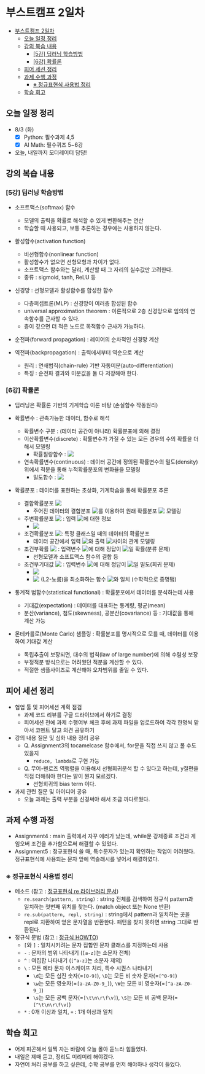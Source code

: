 # 부스트캠프 2일차

- [부스트캠프 2일차](#부스트캠프-2일차)
  - [오늘 일정 정리](#오늘-일정-정리)
  - [강의 복습 내용](#강의-복습-내용)
    - [[5강] 딥러닝 학습방법](#5강-딥러닝-학습방법)
    - [[6강] 확률론](#6강-확률론)
  - [피어 세션 정리](#피어-세션-정리)
  - [과제 수행 과정](#과제-수행-과정)
    - [※ 정규표현식 사용법 정리](#-정규표현식-사용법-정리)
  - [학습 회고](#학습-회고)

## 오늘 일정 정리

* 8/3 (화)
  - [x] Python: 필수과제 4,5
  - [x] AI Math: 필수퀴즈 5~6강
* 오늘, 내일까지 모더레이터 담당!

## 강의 복습 내용

### [5강] 딥러닝 학습방법

* 소프트맥스(softmax) 함수
  * 모델의 출력을 확률로 해석할 수 있게 변환해주는 연산
  * 학습할 때 사용되고, 보통 추론하는 경우에는 사용하지 않는다.

* 활성함수(activation function)
  * 비선형함수(nonlinear function)
  * 활성함수가 없으면 선형모형과 차이가 없다.
  * 소프트맥스 함수와는 달리, 계산할 때 그 자리의 실수값만 고려한다.
  * 종류 : sigmoid, tanh, ReLU 등

* 신경망 : 선형모델과 활성함수를 합성한 함수
  * 다층퍼셉트론(MLP) : 신경망이 여러층 합성된 함수
  * universal approximation theorem : 이론적으로 2층 신경망으로 임의의 연속함수를 근사할 수 있다.
  * 층이 깊으면 더 적은 노드로 목적함수 근사가 가능하다.

* 순전파(forward propagation) : 레이어의 순차적인 신경망 계산
* 역전파(backpropagation) : 출력에서부터 역순으로 계산
  * 원리 : 연쇄법칙(chain-rule) 기반 자동미분(auto-differentiation)
  * 특징 : 순전파 결과와 미분값을 둘 다 저장해야 한다.

### [6강] 확률론

* 딥러닝은 확률론 기반의 기계학습 이론 바탕 (손실함수 작동원리)

* 확률변수 : 관측가능한 데이터, 함수로 해석
  * 확률변수 구분 : (데이터 공간이 아니라) 확률분포에 의해 결정
  * 이산확률변수(discrete) : 확률변수가 가질 수 있는 모든 경우의 수의 확률을 더해서 모델링
    * 확률질량함수 : <!-- $P(X \in A) = \sum_{x \in A} P(X=x)$ --> <img style="transform: translateY(0.1em); background: white;" src="https://render.githubusercontent.com/render/math?math=P(X%20%5Cin%20A)%20%3D%20%5Csum_%7Bx%20%5Cin%20A%7D%20P(X%3Dx)">
  * 연속확률변수(continuous) : 데이터 공간에 정의된 확률변수의 밀도(density) 위에서 적분을 통해 누적확률분포의 변화율을 모델링
    * 밀도함수 :  <!-- $P(X \in A) = \int_A P(x) dx$ --> <img style="transform: translateY(0.1em); background: white;" src="https://render.githubusercontent.com/render/math?math=P(X%20%5Cin%20A)%20%3D%20%5Cint_A%20P(x)%20dx">

* 확률분포 : 데이터를 표현하는 초상화, 기계학습을 통해 확률분포 추론
  * 결합확률분포 <!-- $P(x,y)$ --> <img style="transform: translateY(0.1em); background: white;" src="https://render.githubusercontent.com/render/math?math=P(x%2Cy)">
    * 주어진 데이터의 결합분포 <!-- $P(x,y)$ --> <img style="transform: translateY(0.1em); background: white;" src="https://render.githubusercontent.com/render/math?math=P(x%2Cy)">를 이용하여 원래 확률분포 <!-- $D$ --> <img style="transform: translateY(0.1em); background: white;" src="https://render.githubusercontent.com/render/math?math=D"> 모델링
  * 주변확률분포 <!-- $P(x)$ --> <img style="transform: translateY(0.1em); background: white;" src="https://render.githubusercontent.com/render/math?math=P(x)"> : 입력 <!-- $x$ --> <img style="transform: translateY(0.1em); background: white;" src="https://render.githubusercontent.com/render/math?math=x">에 대한 정보
    * <!-- $P(x) = \sum_y P(x, y)$ or $P(x) = \int_y P(x,y) dy$ --> <img style="transform: translateY(0.1em); background: white;" src="https://render.githubusercontent.com/render/math?math=P(x)%20%3D%20%5Csum_y%20P(x%2C%20y)%24%20or%20%24P(x)%20%3D%20%5Cint_y%20P(x%2Cy)%20dy">
  * 조건확률분포 <!-- $P(x|y)$ --> <img style="transform: translateY(0.1em); background: white;" src="https://render.githubusercontent.com/render/math?math=P(x%7Cy)">​ : 특정 클래스일 때의 데이터의 확률분포
    * 데이터 공간에서 입력 <!-- $x$ --> <img style="transform: translateY(0.1em); background: white;" src="https://render.githubusercontent.com/render/math?math=x">와 출력 <!-- $y$ --> <img style="transform: translateY(0.1em); background: white;" src="https://render.githubusercontent.com/render/math?math=y">​ 사이의 관계 모델링
  * 조건부확률 <!-- $P(y|x)$ --> <img style="transform: translateY(0.1em); background: white;" src="https://render.githubusercontent.com/render/math?math=P(y%7Cx)"> : 입력변수 <!-- $x$ --> <img style="transform: translateY(0.1em); background: white;" src="https://render.githubusercontent.com/render/math?math=x">​에 대해 정답이 <!-- $y$ --> <img style="transform: translateY(0.1em); background: white;" src="https://render.githubusercontent.com/render/math?math=y">​​​일 확률(분류 문제)
    * 선형모델과 소프트맥스 함수의 결합 등 
  * 조건부기대값 <!-- $E[y|x]$ --> <img style="transform: translateY(0.1em); background: white;" src="https://render.githubusercontent.com/render/math?math=E%5By%7Cx%5D"> : 입력변수 <!-- $x$ --> <img style="transform: translateY(0.1em); background: white;" src="https://render.githubusercontent.com/render/math?math=x">에 대해 정답이 <!-- $y$ --> <img style="transform: translateY(0.1em); background: white;" src="https://render.githubusercontent.com/render/math?math=y">​일 밀도(회귀 문제)
    * <!-- $E_{y \sim P(y|x)}[y|x] = \int_y y P(y|x) dy$ --> <img style="transform: translateY(0.1em); background: white;" src="https://render.githubusercontent.com/render/math?math=E_%7By%20%5Csim%20P(y%7Cx)%7D%5By%7Cx%5D%20%3D%20%5Cint_y%20y%20P(y%7Cx)%20dy">
    * <!-- $E||y - f(x)||_2$ --> <img style="transform: translateY(0.1em); background: white;" src="https://render.githubusercontent.com/render/math?math=E%7C%7Cy%20-%20f(x)%7C%7C_2"> (L2-노름)을 최소화하는 함수 <!-- $f(x)$ --> <img style="transform: translateY(0.1em); background: white;" src="https://render.githubusercontent.com/render/math?math=f(x)">와 일치 (수학적으로 증명됌)

* 통계적 범함수(statistical functional) : 확률분포에서 데이터를 분석하는데 사용
  * 기대값(expectation) : 데이터를 대표하는 통계량, 평균(mean)
  * 분산(variance), 첨도(skewness), 공분산(covariance) 등 : 기대값을 통해 계산 가능

* 몬테카를로(Monte Carlo) 샘플링 : 확률분포를 명시적으로 모를 때, 데이터를 이용하여 기대값 계산
  * 독립추출이 보장되면, 대수의 법칙(law of large number)에 의해 수렴성 보장
  * 부정적분 방식으로는 어려웠던 적분을 계산할 수 있다.
  * 적절한 샘플사이즈로 계산해야 오차범위를 줄일 수 있다.

## 피어 세션 정리

* 협업 툴 및 피어세션 계획 점검
  * 과제 코드 리뷰를 구글 드라이브에서 하기로 결정
  * 피어세션 전에 과제 수행여부 체크 후에 과제 파일을 업로드하여 각각 한명씩 맡아서 코멘트 달고 의견 공유하기
* 강의 내용 질문 및 심화 내용 정리 공유
  * Q. Assignment3의 tocamelcase 함수에서, for문을 직접 쓰지 않고 풀 수도 있을지
    * `reduce, lambda`로 구현 가능
  * Q. 무어-펜로즈 역행렬을 이용해서 선형회귀분석 할 수 있다고 하는데, y절편을 직접 더해줘야 한다는 말이 뭔지 모르겠다.
    * 선형회귀의 bias term 이다.
* 과제 관련 질문 및 아이디어 공유
  * 오늘 과제는 출력 부분을 신경써야 해서 조금 까다로웠다.

## 과제 수행 과정

* Assignment4 : main 출력에서 자꾸 에러가 났는데, while문 강제종료 조건과 게임오버 조건을 추가함으로써 해결할 수 있었다.
* Assignment5 : 정규표현식 쓸 때, 특수문자가 있는지 확인하는 작업이 어려웠다. 정규표현식에 사용되는 문자 앞에 역슬래시를 넣어서 해결하였다.

### ※ 정규표현식 사용법 정리

* 메소드 (참고 : [정규표현식 re 라이브러리 문서](https://docs.python.org/ko/3/library/re.html#module-contents))
  * `re.search(pattern, string)` : string 전체를 검색하여 정규식 pattern과 일치하는 첫번째 위치를 찾는다. (match object 또는 None 반환)
  * `re.sub(pattern, repl, string)` : string에서 pattern과 일치하는 곳을 repl로 치환하여 얻은 문자열을 반환한다. 패턴을 찾지 못하면 string 그대로 반환된다.
* 정규식 문법 (참고 : [정규식 HOWTO](https://docs.python.org/ko/3/howto/regex.html#regex-howto))
  * `[`와 `]` : 일치시키려는 문자 집합인 문자 클래스를 지정하는데 사용
  * `-` : 문자의 범위 나타내기 (`[a-z]`는 소문자 전체)
  * `^` : 여집합 나타내기 (`[^a-z]`는 소문자 제외)
  * `\` : 모든 메타 문자 이스케이프 처리, 특수 시퀀스 나타내기
    * `\d`는 모든 십진 숫자(=`[0-9]`), `\D`는 모든 비 숫자 문자(=`[^0-9]`)
    * `\w`는 모든 영숫자(=`[a-zA-Z0-9_]`), `\W`는 모든 비 영숫자(=`[^a-zA-Z0-9_]`)
    * `\s`는 모든 공백 문자(=`[\t\n\r\f\v]`), `\S`는 모든 비 공백 문자(=`[^\t\n\r\f\v]`)
  * `*` : 0개 이상과 일치, `+` : 1개 이상과 일치

## 학습 회고

* 어제 피곤해서 일찍 자는 바람에 오늘 몰아 듣느라 힘들었다.
* 내일은 제때 듣고, 정리도 미리미리 해야겠다.
* 자연어 처리 공부를 하고 싶은데, 수학 공부를 먼저 해야하나 생각이 들었다.
